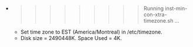 * >>>>>>>>> Running inst-min-con-xtra-timezone.sh ...
  * Set time zone to EST (America/Montreal) in /etc/timezone.
  * Disk size = 2490448K. Space Used = 4K.
